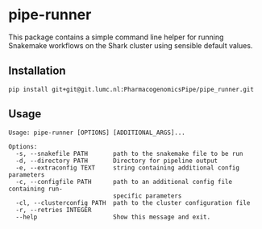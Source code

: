 # pipe-runner

This package contains a simple command line helper for running Snakemake workflows on the Shark cluster using sensible default values.  

## Installation

```
pip install git+git@git.lumc.nl:PharmacogenomicsPipe/pipe_runner.git
```

## Usage

```
Usage: pipe-runner [OPTIONS] [ADDITIONAL_ARGS]...

Options:
  -s, --snakefile PATH       path to the snakemake file to be run
  -d, --directory PATH       Directory for pipeline output
  -e, --extraconfig TEXT     string containing additional config parameters
  -c, --configfile PATH      path to an additional config file containing run-
                             specific parameters
  -cl, --clusterconfig PATH  path to the cluster configuration file
  -r, --retries INTEGER
  --help                     Show this message and exit.
```
